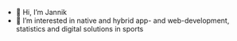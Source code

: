 - 👋 Hi, I’m Jannik
- 👀 I’m interested in native and hybrid app- and web-development, statistics and digital solutions in sports

<!---
ja-schl/ja-schl is a ✨ special ✨ repository because its `README.md` (this file) appears on your GitHub profile.
You can click the Preview link to take a look at your changes.
--->
